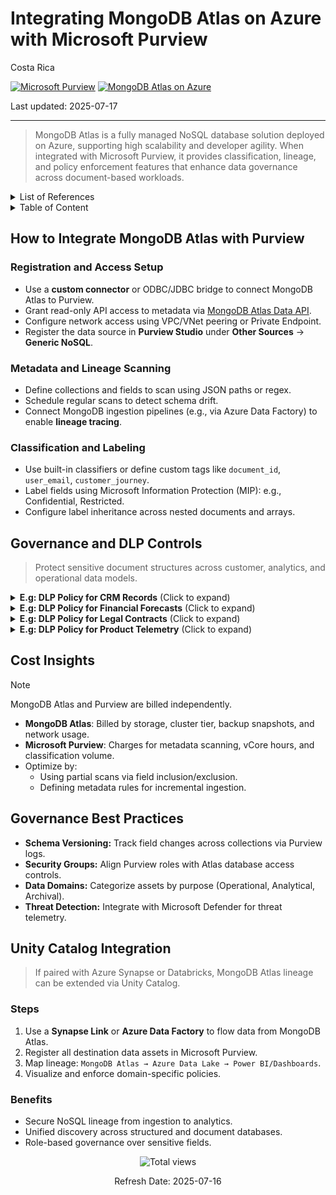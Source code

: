 # Integrating MongoDB Atlas on Azure with Microsoft Purview

Costa Rica

[![Microsoft Purview](https://img.shields.io/badge/Microsoft-Purview-blue)](https://learn.microsoft.com/en-us/azure/purview/) [![MongoDB Atlas on Azure](https://img.shields.io/badge/MongoDB-Atlas%20on%20Azure-orange)](https://learn.microsoft.com/en-us/azure/architecture/databases/mongodb-atlas/)

Last updated: 2025-07-17

---

> MongoDB Atlas is a fully managed NoSQL database solution deployed on Azure, supporting high scalability and developer agility. When integrated with Microsoft Purview, it provides classification, lineage, and policy enforcement features that enhance data governance across document-based workloads.

<details>
<summary>List of References</summary>

- [Microsoft Purview Documentation](https://learn.microsoft.com/en-us/azure/purview/)
- [Azure Pricing Calculator](https://azure.microsoft.com/en-us/pricing/calculator/)

</details>

<details>
<summary>Table of Content</summary>

- [How to Integrate MongoDB Atlas with Purview](#how-to-integrate-mongodb-atlas-with-purview)
  - [Registration and Access Setup](#registration-and-access-setup)
  - [Metadata and Lineage Scanning](#metadata-and-lineage-scanning)
  - [Classification and Labeling](#classification-and-labeling)
- [Governance and DLP Controls](#governance-and-dlp-controls)
  - [Examples of DLP Policies](#examples-of-dlp-policies)
- [Cost Insights](#cost-insights)
- [Governance Best Practices](#governance-best-practices)
- [Unity Catalog Integration](#unity-catalog-integration)

</details>

## How to Integrate MongoDB Atlas with Purview

### Registration and Access Setup

- Use a **custom connector** or ODBC/JDBC bridge to connect MongoDB Atlas to Purview.
- Grant read-only API access to metadata via [MongoDB Atlas Data API](https://www.mongodb.com/docs/atlas/api/data-api/).
- Configure network access using VPC/VNet peering or Private Endpoint.
- Register the data source in **Purview Studio** under **Other Sources** → **Generic NoSQL**.

### Metadata and Lineage Scanning

- Define collections and fields to scan using JSON paths or regex.
- Schedule regular scans to detect schema drift.
- Connect MongoDB ingestion pipelines (e.g., via Azure Data Factory) to enable **lineage tracing**.

### Classification and Labeling

- Use built-in classifiers or define custom tags like `document_id`, `user_email`, `customer_journey`.
- Label fields using Microsoft Information Protection (MIP): e.g., Confidential, Restricted.
- Configure label inheritance across nested documents and arrays.

## Governance and DLP Controls

> Protect sensitive document structures across customer, analytics, and operational data models.

<details>
<summary><b>E.g: DLP Policy for CRM Records</b> (Click to expand)</summary>

> Apply governance to `customers`, `leads`, `interactions`.

**Steps:**
1. **Classify Fields:** `customer_name`, `contact_info`, `lead_source`.
2. **Set Policy Triggers:** Block JSON exports exceeding 100 records/hour.
3. **Apply Actions:**  
   - Mask names and contact info for sales interns.  
   - Enforce MFA for modification privileges.
4. **Monitor:** Enable dashboard alerts on unusual query bursts.

</details>

<details>
<summary><b>E.g: DLP Policy for Financial Forecasts</b> (Click to expand)</summary>

> Secure forecasting models stored in `budgets`, `models`, `assumptions`.

**Steps:**
1. **Scope:** Forecasted revenue, cost-of-sales fields.
2. **Detection Rules:** Numeric limits, field tags (e.g., `model_id`, `confidence_score`).
3. **Actions:**  
   - Encrypt collections at-rest with customer-managed keys.  
   - Allow read-only access from trusted Azure regions.
4. **Audits:** Maintain access logs for at least 12 months.

</details>

<details>
<summary><b>E.g: DLP Policy for Legal Contracts</b> (Click to expand)</summary>

> Protect legal content in `contracts`, `legal_reviews`, `negotiations`.

**Steps:**
1. **Tag Fields:** `contract_number`, `counterparty`, `signature_date`.
2. **Policy Actions:**  
   - Restrict full-text searches by non-legal roles.  
   - Block download/printing of full documents.
3. **Alerting:** Trigger alerts if accessed outside office hours.

</details>

<details>
<summary><b>E.g: DLP Policy for Product Telemetry</b> (Click to expand)</summary>

> Manage telemetry in `events`, `device_stats`, `system_logs`.

**Steps:**
1. **Classify Columns:** Device IDs, geographic coordinates.
2. **Policies:**  
   - Mask PII from telemetry streams ingested via Event Hubs.  
   - Block data streaming to unknown destinations.
3. **Monitoring:** Visualize flows with lineage diagrams in Purview.

</details>

## Cost Insights

> [!NOTE]  
> MongoDB Atlas and Purview are billed independently.

- **MongoDB Atlas**: Billed by storage, cluster tier, backup snapshots, and network usage.
- **Microsoft Purview**: Charges for metadata scanning, vCore hours, and classification volume.
- Optimize by:
  - Using partial scans via field inclusion/exclusion.
  - Defining metadata rules for incremental ingestion.

## Governance Best Practices

- **Schema Versioning:** Track field changes across collections via Purview logs.
- **Security Groups:** Align Purview roles with Atlas database access controls.
- **Data Domains:** Categorize assets by purpose (Operational, Analytical, Archival).
- **Threat Detection:** Integrate with Microsoft Defender for threat telemetry.

## Unity Catalog Integration

> If paired with Azure Synapse or Databricks, MongoDB Atlas lineage can be extended via Unity Catalog.

### Steps

1. Use a **Synapse Link** or **Azure Data Factory** to flow data from MongoDB Atlas.
2. Register all destination data assets in Microsoft Purview.
3. Map lineage: `MongoDB Atlas → Azure Data Lake → Power BI/Dashboards`.
4. Visualize and enforce domain-specific policies.

### Benefits

- Secure NoSQL lineage from ingestion to analytics.
- Unified discovery across structured and document databases.
- Role-based governance over sensitive fields.

<!-- START BADGE -->
<div align="center">
  <img src="https://img.shields.io/badge/Total%20views-31-limegreen" alt="Total views">
  <p>Refresh Date: 2025-07-16</p>
</div>
<!-- END BADGE -->

